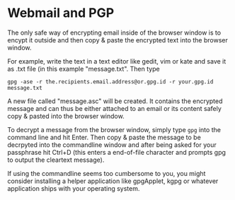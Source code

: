 Webmail and PGP
===============

The only safe way of encrypting email inside of the browser window is to encypt it outside and then copy & paste the encrypted text into the browser window.

For example, write the text in a text editor like gedit, vim or kate and save it as .txt file (in this example "message.txt". Then type

    gpg -ase -r the.recipients.email.address@or.gpg.id -r your.gpg.id message.txt

A new file called "message.asc" will be created. It contains the encrypted message and can thus be either attached to an email or its content safely copy & pasted into the browser window.

To decrypt a message from the browser window, simply type `gpg` into the command line and hit Enter. Then copy & paste the message to be decrpyted into the commandline window and after being asked for your passphrase hit Ctrl+D (this enters a end-of-file character and prompts gpg to output the cleartext message).

If using the commandline seems too cumbersome to you, you might consider installing a helper application like gpgApplet, kgpg or whatever application ships with your operating system.

